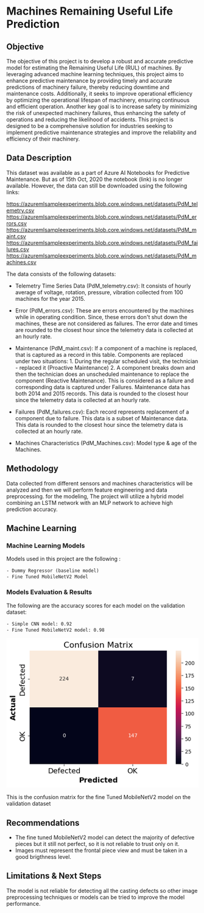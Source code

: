 # Machines Remaining Useful Life Prediction

## Objective
The objective of this project is to develop a robust and accurate predictive model for estimating the Remaining Useful Life (RUL) of machines. By leveraging advanced machine learning techniques, this project aims to enhance predictive maintenance by providing timely and accurate predictions of machinery failure, thereby reducing downtime and maintenance costs. Additionally, it seeks to improve operational efficiency by optimizing the operational lifespan of machinery, ensuring continuous and efficient operation. Another key goal is to increase safety by minimizing the risk of unexpected machinery failures, thus enhancing the safety of operations and reducing the likelihood of accidents. This project is designed to be a comprehensive solution for industries seeking to implement predictive maintenance strategies and improve the reliability and efficiency of their machinery.

## Data Description
This dataset was available as a part of Azure AI Notebooks for Predictive Maintenance. But as of 15th Oct, 2020 the notebook (link) is no longer available. However, the data can still be downloaded using the following links:

https://azuremlsampleexperiments.blob.core.windows.net/datasets/PdM_telemetry.csv
https://azuremlsampleexperiments.blob.core.windows.net/datasets/PdM_errors.csv
https://azuremlsampleexperiments.blob.core.windows.net/datasets/PdM_maint.csv
https://azuremlsampleexperiments.blob.core.windows.net/datasets/PdM_failures.csv
https://azuremlsampleexperiments.blob.core.windows.net/datasets/PdM_machines.csv

The data consists of the following datasets:



- Telemetry Time Series Data (PdM_telemetry.csv): It consists of hourly average of voltage, rotation, pressure, vibration collected from 100 machines for the year 2015.

- Error (PdM_errors.csv): These are errors encountered by the machines while in operating condition. Since, these errors don't shut down the machines, these are not considered as failures. The error date and times are rounded to the closest hour since the telemetry data is collected at an hourly rate.

- Maintenance (PdM_maint.csv): If a component of a machine is replaced, that is captured as a record in this table. Components are replaced under two situations: 1. During the regular scheduled visit, the technician - replaced it (Proactive Maintenance) 2. A component breaks down and then the technician does an unscheduled maintenance to replace the component (Reactive Maintenance). This is considered as a failure and corresponding data is captured under Failures. Maintenance data has both 2014 and 2015 records. This data is rounded to the closest hour since the telemetry data is collected at an hourly rate.

- Failures (PdM_failures.csv): Each record represents replacement of a component due to failure. This data is a subset of Maintenance data. This data is rounded to the closest hour since the telemetry data is collected at an hourly rate.

- Machines Characteristics (PdM_Machines.csv): Model type & age of the Machines.




## Methodology

Data collected from different sensors and machines characteristics will be analyzed and then we will perform feature engineering and data preprocessing. for the modeling, The project will utilize a hybrid model combining an LSTM network with an MLP network to achieve high prediction accuracy.


## Machine Learning 

### Machine Learning Models

Models used in this project are the following :

    - Dummy Regressor (baseline model)
    - Fine Tuned MobileNetV2 Model

### Models Evaluation & Results

The following are the accuracy scores for each model on the validation dataset:

    - Simple CNN model: 0.92
    - Fine Tuned MobileNetV2 model: 0.98

<p align = "center"> 
  <img src = "https://github.com/Mahdi-Kriaa/Casting_Defect_Detection/blob/main/images/confusion_matrix.png">
</p>

This is the confusion matrix for the fine Tuned MobileNetV2 model on the validation dataset
## Recommendations
- The fine tuned MobileNetV2 model can detect the majority of defective pieces but it still not perfect, so it is not reliable to trust only on it.
- Images must represent the frontal piece view and must be taken in a good brigthness level.

## Limitations & Next Steps

The model is not reliable for detecting all the casting defects so other image preprocessing techniques or models can be tried to improve the model performance.


 
